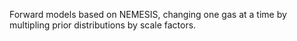 Forward models based on NEMESIS, changing one gas at a time by multipling prior distributions by scale factors.

